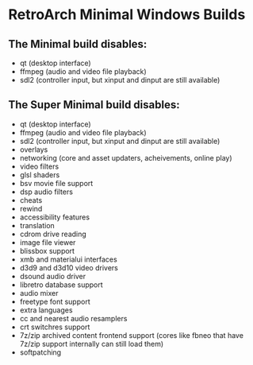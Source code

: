 # RetroArch Minimal Windows Builds

## The Minimal build disables:
- qt (desktop interface)
- ffmpeg (audio and video file playback) 
- sdl2 (controller input, but xinput and dinput are still available)

## The Super Minimal build disables:
- qt (desktop interface)
- ffmpeg (audio and video file playback) 
- sdl2 (controller input, but xinput and dinput are still available)
- overlays
- networking (core and asset updaters, acheivements, online play)
- video filters
- glsl shaders
- bsv movie file support
- dsp audio filters
- cheats
- rewind
- accessibility features
- translation
- cdrom drive reading
- image file viewer
- blissbox support
- xmb and materialui interfaces
- d3d9 and d3d10 video drivers
- dsound audio driver
- libretro database support
- audio mixer
- freetype font support
- extra languages
- cc and nearest audio resamplers
- crt switchres support
- 7z/zip archived content frontend support (cores like fbneo that have 7z/zip support internally can still load them)
- softpatching
